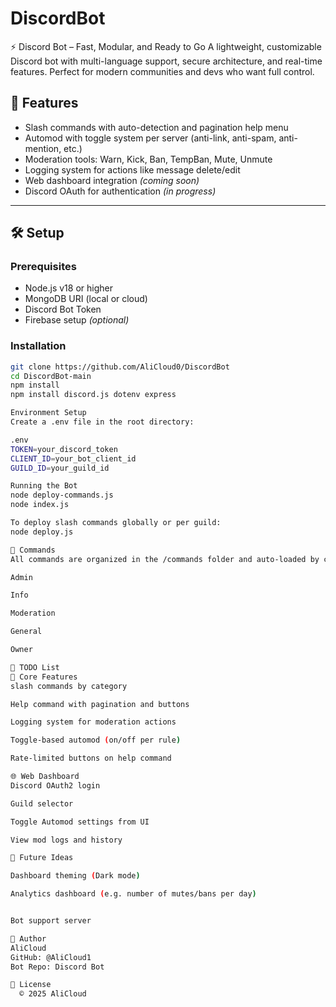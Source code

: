 # DiscordBot
⚡ Discord Bot – Fast, Modular, and Ready to Go  A lightweight, customizable Discord bot with multi-language support, secure architecture, and real-time features. Perfect for modern communities and devs who want full control.

## 🚀 Features

- Slash commands with auto-detection and pagination help menu  
- Automod with toggle system per server (anti-link, anti-spam, anti-mention, etc.) 
- Moderation tools: Warn, Kick, Ban, TempBan, Mute, Unmute  
- Logging system for actions like message delete/edit  
- Web dashboard integration *(coming soon)*  
- Discord OAuth for authentication *(in progress)*  

---

## 🛠 Setup

### Prerequisites

- Node.js v18 or higher  
- MongoDB URI (local or cloud)  
- Discord Bot Token  
- Firebase setup *(optional)*  

### Installation

```bash
git clone https://github.com/AliCloud0/DiscordBot
cd DiscordBot-main
npm install
npm install discord.js dotenv express

Environment Setup
Create a .env file in the root directory:

.env
TOKEN=your_discord_token
CLIENT_ID=your_bot_client_id
GUILD_ID=your_guild_id

Running the Bot
node deploy-commands.js
node index.js

To deploy slash commands globally or per guild:
node deploy.js

🧩 Commands
All commands are organized in the /commands folder and auto-loaded by category. Use /help to view all.

Admin

Info

Moderation

General

Owner

📌 TODO List
🔧 Core Features
slash commands by category

Help command with pagination and buttons

Logging system for moderation actions

Toggle-based automod (on/off per rule)

Rate-limited buttons on help command

🌐 Web Dashboard
Discord OAuth2 login

Guild selector

Toggle Automod settings from UI

View mod logs and history

🧪 Future Ideas

Dashboard theming (Dark mode)

Analytics dashboard (e.g. number of mutes/bans per day)


Bot support server

👤 Author
AliCloud
GitHub: @AliCloud1
Bot Repo: Discord Bot

📜 License
  © 2025 AliCloud
